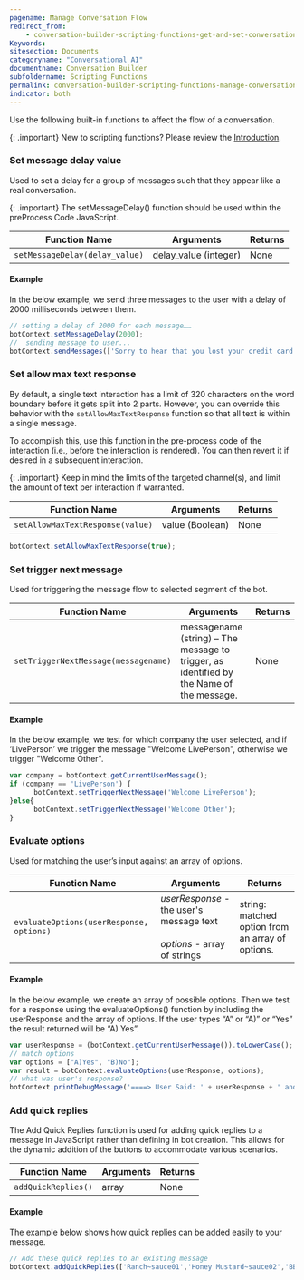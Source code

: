 ```yaml
---
pagename: Manage Conversation Flow
redirect_from:
    - conversation-builder-scripting-functions-get-and-set-conversation-flow-data.html
Keywords:
sitesection: Documents
categoryname: "Conversational AI"
documentname: Conversation Builder
subfoldername: Scripting Functions
permalink: conversation-builder-scripting-functions-manage-conversation-flow.html
indicator: both
---
```


Use the following built-in functions to affect the flow of a conversation.

{: .important}
New to scripting functions? Please review the [Introduction](conversation-builder-scripting-functions-introduction.html).

### Set message delay value

Used to set a delay for a group of messages such that they appear like a real conversation.

{: .important}
The setMessageDelay() function should be used within the preProcess Code JavaScript.

| Function Name | Arguments | Returns |
| --- | --- | --- |
| `setMessageDelay(delay_value)` | delay_value (integer) | None |

#### Example

In the below example, we send three messages to the user with a delay of 2000 milliseconds between them.

```javascript
// setting a delay of 2000 for each message……
botContext.setMessageDelay(2000);
//  sending message to user...
botContext.sendMessages(['Sorry to hear that you lost your credit card.','I just put the stop on your credit card', 'If you find any unauthorized transaction please let us know as soon as possible so we can remove them from your bill']);
```


### Set allow max text response

By default, a single text interaction has a limit of 320 characters on the word boundary before it gets split into 2 parts. However, you can override this behavior with the `setAllowMaxTextResponse` function so that all text is within a single message.

To accomplish this, use this function in the pre-process code of the interaction (i.e., before the interaction is rendered). You can then revert it if desired in a subsequent interaction.

{: .important}
Keep in mind the limits of the targeted channel(s), and limit the amount of text per interaction if warranted.

| Function Name | Arguments | Returns |
| --- | --- | --- |
| `setAllowMaxTextResponse(value)` | value (Boolean) | None |

```javascript
botContext.setAllowMaxTextResponse(true);
```


### Set trigger next message

Used for triggering the message flow to selected segment of the bot.

| Function Name | Arguments | Returns |
| --- | --- | --- |
| `setTriggerNextMessage(messagename)` | messagename (string) – The message to trigger, as identified by the Name of the message. | None |

#### Example

In the below example, we test for which company the user selected, and if ‘LivePerson’ we trigger the message "Welcome LivePerson", otherwise we trigger "Welcome Other".

```javascript
var company = botContext.getCurrentUserMessage();
if (company == 'LivePerson') {
      botContext.setTriggerNextMessage('Welcome LivePerson');
}else{
      botContext.setTriggerNextMessage('Welcome Other');
}
```

### Evaluate options

Used for matching the user’s input against an array of options.

| Function Name | Arguments | Returns |
| --- | --- | --- |
| `evaluateOptions(userResponse, options)` | <em>userResponse - </em>the user's message text<br><br><em>options - </em>array of strings | string: matched option from an array of options. |

#### Example

In the below example, we create an array of possible options. Then we test for a response using the evaluateOptions() function by including the userResponse and the array of options. If the user types “A” or “A)” or “Yes” the result returned will be “A) Yes”.

```javascript
var userResponse = (botContext.getCurrentUserMessage()).toLowerCase();
// match options
var options = ["A)Yes", "B)No"];
var result = botContext.evaluateOptions(userResponse, options);
// what was user's response?
botContext.printDebugMessage('====> User Said: ' + userResponse + ' and MATCH result = '+ result);
```

### Add quick replies

The Add Quick Replies function is used for adding quick replies to a message in JavaScript rather than defining in bot creation. This allows for the dynamic addition of the buttons to accommodate various scenarios.

| Function Name | Arguments | Returns |
| --- | --- | --- |
| `addQuickReplies()` | array | None |

#### Example

The example below shows how quick replies can be added easily to your message.

```javascript
// Add these quick replies to an existing message
botContext.addQuickReplies(['Ranch~sauce01','Honey Mustard~sauce02','BBQ~sauce03','Hot~sauce04']);
```
